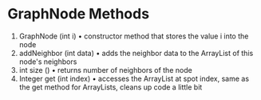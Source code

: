 # GraphNode Methods
1.	GraphNode (int i)
•	constructor method that stores the value i into the node
2.	addNeighbor (int data)
•	adds the neighbor data to the ArrayList of this node's neighbors
3.	int size ()
•	returns number of neighbors of the node
4.	Integer get (int index)
•	accesses the ArrayList at spot index, same as the get method for ArrayLists, cleans up code a little bit
